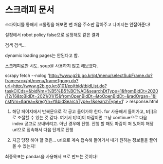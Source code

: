 # 스크래피 문서
스파이더를 통해서 크롤링을 해보면 
맨 처음 주소만 잡아주고
나머지는 안잡아준다!

설정에서 robot policy false으로 설정해도 같은 결과

검색 검색...

dynamic loading pages는 안된다고 함.



스크래피로만 시도. soup을 사용하지 않고 해보겠다.

scrapy fetch --nolog 'http://www.g2b.go.kr/pt/menu/selectSubFrame.do?framesrc=/pt/menu/frameTgong.do?url=http://www.g2b.go.kr:8101/ep/tbid/tbidList.do?taskClCds=&bidNm=%B5%B5%BC%AD&searchDtType=1&fromBidDt=2020/12/16&toBidDt=2021/01/15&fromOpenBidDt=&toOpenBidDt=&radOrgan=1&instNm=&area=&regYn=Y&bidSearchType=1&searchType=1' > response.html



1. 해당 페이지에서 반복문으로 각 공고 들어가야 한다. for 사용해서 들어가고, tr[i]으로 조절할 수 있는 것 같다.
여기서 t[10]이 마감이면 그냥 continue으로 다음 index 공고로 보내버리고. 아닌 경우에 진행.
진행 할 때도 마감이 떠 있어야 해당 url으로 접속해서 다음 단계로 진행

0. 지금 당장 해야 할 것은... url으로 계속 접속해 들어가서 내가 원하는 정보들을 끌어올 수 있는지! 

최종목표는 pandas을 사용해서 표로 만드는 것이다!